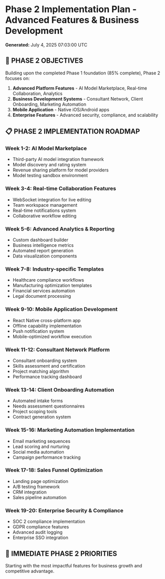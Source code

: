 # Phase 2 Implementation Plan - Advanced Features & Business Development

**Generated:** July 4, 2025 07:03:00 UTC

## 🚀 **PHASE 2 OBJECTIVES**

Building upon the completed Phase 1 foundation (85% complete), Phase 2 focuses on:
1. **Advanced Platform Features** - AI Model Marketplace, Real-time Collaboration, Analytics
2. **Business Development Systems** - Consultant Network, Client Onboarding, Marketing Automation
3. **Mobile Application** - Native iOS/Android apps
4. **Enterprise Features** - Advanced security, compliance, and scalability

## 📋 **PHASE 2 IMPLEMENTATION ROADMAP**

### **Week 1-2: AI Model Marketplace**
- Third-party AI model integration framework
- Model discovery and rating system
- Revenue sharing platform for model providers
- Model testing sandbox environment

### **Week 3-4: Real-time Collaboration Features**
- WebSocket integration for live editing
- Team workspace management
- Real-time notifications system
- Collaborative workflow editing

### **Week 5-6: Advanced Analytics & Reporting**
- Custom dashboard builder
- Business intelligence metrics
- Automated report generation
- Data visualization components

### **Week 7-8: Industry-specific Templates**
- Healthcare compliance workflows
- Manufacturing optimization templates
- Financial services automation
- Legal document processing

### **Week 9-10: Mobile Application Development**
- React Native cross-platform app
- Offline capability implementation
- Push notification system
- Mobile-optimized workflow execution

### **Week 11-12: Consultant Network Platform**
- Consultant onboarding system
- Skills assessment and certification
- Project matching algorithm
- Performance tracking dashboard

### **Week 13-14: Client Onboarding Automation**
- Automated intake forms
- Needs assessment questionnaires
- Project scoping tools
- Contract generation system

### **Week 15-16: Marketing Automation Implementation**
- Email marketing sequences
- Lead scoring and nurturing
- Social media automation
- Campaign performance tracking

### **Week 17-18: Sales Funnel Optimization**
- Landing page optimization
- A/B testing framework
- CRM integration
- Sales pipeline automation

### **Week 19-20: Enterprise Security & Compliance**
- SOC 2 compliance implementation
- GDPR compliance features
- Advanced audit logging
- Enterprise SSO integration

## 🎯 **IMMEDIATE PHASE 2 PRIORITIES**

Starting with the most impactful features for business growth and competitive advantage.
